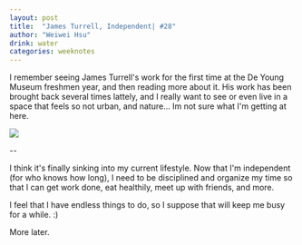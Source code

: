 ```yaml
---
layout: post
title:  "James Turrell, Independent| #28"
author: "Weiwei Hsu"
drink: water
categories: weeknotes
---
```


I remember seeing James Turrell's work for the first time at the De Young Museum freshmen year, and then reading more about it. His work has been brought back several times lattely, and I really want to see or even live in a space that feels so not urban, and nature... Im not sure what I'm getting at here.

![]({{site.baseurl}}/assets/images/jamesturrell.jpg)

--

I think it's finally sinking into my current lifestyle. Now that I'm independent (for who knows how long), I need to be disciplined and organize my time so that I can get work done, eat healthily, meet up with friends, and more.

I feel that I have endless things to do, so I suppose that will keep me busy for a while. :)

More later.
